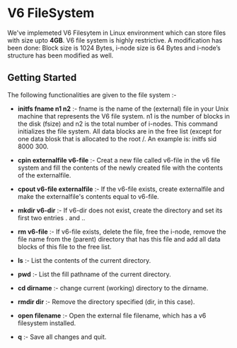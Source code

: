 # V6 FileSystem

We've implemeted V6 Filesytem in Linux environment which can store files with size upto __4GB__. V6 file system is highly restrictive. A modification has been done: Block size is 1024 Bytes, i-node size is 64 Bytes and i-node’s structure has been modified as well.

## Getting Started

The following functionalities are given to the file system :-

* __initfs fname n1 n2__ :-
fname is the name of the (external) file in your Unix machine that represents the V6 file system.
n1 is the number of blocks in the disk (fsize) and n2 is the total number of i-nodes.
This command initializes the file system. All data blocks are in the free list (except for one data blosk that is allocated to the root /. An example is: initfs sid 8000 300.

* __cpin externalfile v6-file__ :-
Creat a new file called v6-file in the v6 file system and fill the contents of the newly created file with the contents of the externalfile.

* __cpout v6-file externalfile__ :-
If the v6-file exists, create externalfile and make the externalfile's contents equal to v6-file.

* __mkdir v6-dir__ :-
If v6-dir does not exist, create the directory and set its first two entries . and ..

* __rm v6-file__ :-
If v6-file exists, delete the file, free the i-node, remove the file name from the (parent) directory that has this file and add all data blocks of this file to the free list.

* __ls__ :-
List the contents of the current directory.

* __pwd__ :-
List the fill pathname of the current directory.

* __cd dirname__ :-
change current (working) directory to the dirname.

* __rmdir dir__ :-
Remove the directory specified (dir, in this case).

* __open filename__ :-
Open the external file filename, which has a v6 filesystem installed.

* __q__ :-
Save all changes and quit.



